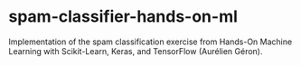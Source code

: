 # spam-classifier-hands-on-ml
Implementation of the spam classification exercise from Hands-On Machine Learning with Scikit-Learn, Keras, and TensorFlow (Aurélien Géron).

